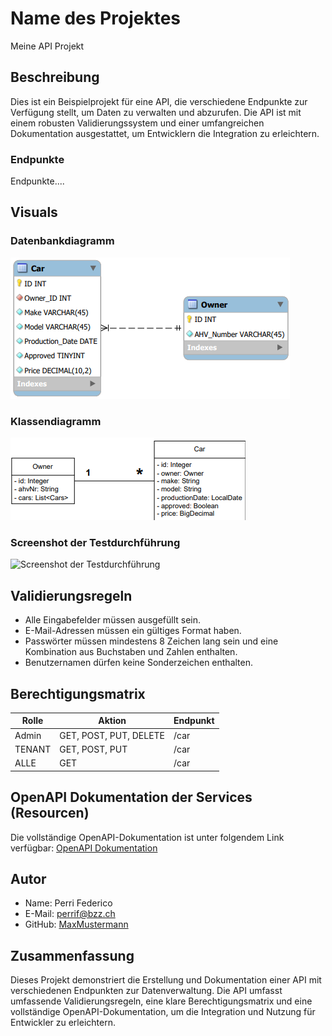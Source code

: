 # Name des Projektes
Meine API Projekt

## Beschreibung
Dies ist ein Beispielprojekt für eine API, die verschiedene Endpunkte zur Verfügung stellt, um Daten zu verwalten und abzurufen. Die API ist mit einem robusten Validierungssystem und einer umfangreichen Dokumentation ausgestattet, um Entwicklern die Integration zu erleichtern.

### Endpunkte
Endpunkte....

## Visuals
### Datenbankdiagramm
![Datenbankdiagramm](./images/CarDB_ERD.png)

### Klassendiagramm
![Klassendiagramm](./images/CarDB_Class_Diagram.png)

### Screenshot der Testdurchführung
![Screenshot der Testdurchführung](./images/***)

## Validierungsregeln
- Alle Eingabefelder müssen ausgefüllt sein.
- E-Mail-Adressen müssen ein gültiges Format haben.
- Passwörter müssen mindestens 8 Zeichen lang sein und eine Kombination aus Buchstaben und Zahlen enthalten.
- Benutzernamen dürfen keine Sonderzeichen enthalten.

## Berechtigungsmatrix
| Rolle  | Aktion                 | Endpunkt |
|--------|------------------------|----------|
| Admin  | GET, POST, PUT, DELETE | /car     |
| TENANT | GET, POST, PUT         | /car     |
| ALLE   | GET                    | /car     |

## OpenAPI Dokumentation der Services (Resourcen)
Die vollständige OpenAPI-Dokumentation ist unter folgendem Link verfügbar: [OpenAPI Dokumentation](./docs/openapi.yaml)

## Autor
- Name: Perri Federico
- E-Mail: perrif@bzz.ch
- GitHub: [MaxMustermann](https://github.com/MaxMustermann)

## Zusammenfassung
Dieses Projekt demonstriert die Erstellung und Dokumentation einer API mit verschiedenen Endpunkten zur Datenverwaltung. Die API umfasst umfassende Validierungsregeln, eine klare Berechtigungsmatrix und eine vollständige OpenAPI-Dokumentation, um die Integration und Nutzung für Entwickler zu erleichtern.
